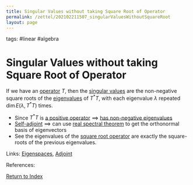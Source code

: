 ```yaml
---
title: Singular Values without taking Square Root of Operator
permalink: /zettel/202102211507_singularValuesWithoutSquareRoot
layout: page
---
```

tags: #linear #algebra

# Singular Values without taking Square Root of Operator

If we have an [operator](202102082104_operatorDefinition) $T$, then the [singular values](202102201841_singularValuesDefinition) are the 
non-negative square roots of the [eigenvalues](202102120912_eigenvalueDefinition) of $T^{\ast}T$, with each eigenvalue
$\lambda$ repeated $\mathrm{dim} \, E(\lambda, T^{\ast}T)$ times.

- Since $T^*T$ is [a positive operator](202102201207_positiveOperatorDefinition) $\implies$ [has non-negative eigenvalues](202102201218_equivalencesPositiveOperator)
- [Self-adjoint](202102162040_selfAdjointOperator) $\implies$ can use [real spectral theorem](202102191218_realSpectralTheorem) to get the orthonormal basis of eigenvectors
- See the eigenvalues of the [square root operator](202102201216_squareRootOperator) are exactly the square-roots of the previous eigenvalues.

Links: [Eigenspaces](202102141026_eigenspaceDefinition), [Adjoint](202102161843_adjointDefinition)

References: 

[Return to Index](index)